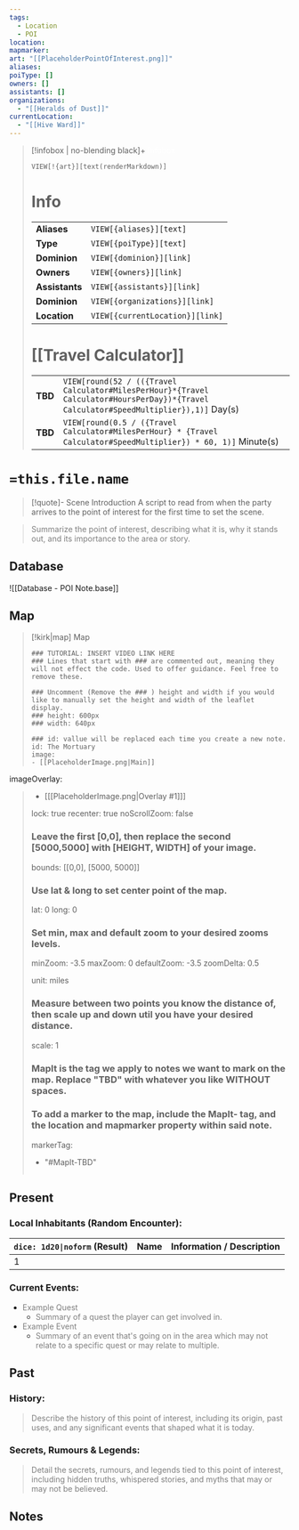 ```yaml
---
tags:
  - Location
  - POI
location:
mapmarker:
art: "[[PlaceholderPointOfInterest.png]]"
aliases:
poiType: []
owners: []
assistants: []
organizations:
  - "[[Heralds of Dust]]"
currentLocation:
  - "[[Hive Ward]]"
---
```


> [!infobox | no-blending black]+ <font color="#ffffff">Infobox</font>
> 
> `VIEW[!{art}][text(renderMarkdown)]`
> 
> # Info
> |  |  |
> |---|---|
> | **Aliases** | `VIEW[{aliases}][text]` |
> | **Type** | `VIEW[{poiType}][text]` |
> | **Dominion** | `VIEW[{dominion}][link]` |
> | **Owners** | `VIEW[{owners}][link]` |
> | **Assistants** | `VIEW[{assistants}][link]` |
> | **Dominion** | `VIEW[{organizations}][link]` |
> | **Location** | `VIEW[{currentLocation}][link]` |
> 
> # [[Travel Calculator]] 
> |  |  |
> |---|---|
> | **TBD** | `VIEW[round(52 / (({Travel Calculator#MilesPerHour}*{Travel Calculator#HoursPerDay})*{Travel Calculator#SpeedMultiplier}),1)]` Day(s) |
> | **TBD** | `VIEW[round(0.5 / ({Travel Calculator#MilesPerHour} * {Travel Calculator#SpeedMultiplier}) * 60, 1)]` Minute(s) |

# `=this.file.name`

> [!quote]- Scene Introduction
> A script to read from when the party arrives to the point of interest for the first time to set the scene.

> <font color="#7f7f7f">Summarize the point of interest, describing what it is, why it stands out, and its importance to the area or story.</font>

## Database

![[Database - POI Note.base]]

## Map

> [!kirk|map] Map
> ```leaflet
> ### TUTORIAL: INSERT VIDEO LINK HERE
> ### Lines that start with ### are commented out, meaning they will not effect the code. Used to offer guidance. Feel free to remove these.
> 
> ### Uncomment (Remove the ### ) height and width if you would like to manually set the height and width of the leaflet display.
> ### height: 600px
> ### width: 640px
> 
> ### id: vallue will be replaced each time you create a new note.
> id: The Mortuary
> image: 
> - [[PlaceholderImage.png|Main]]
imageOverlay:
> - [[[PlaceholderImage.png|Overlay #1]]]
> 
> lock: true
> recenter: true
> noScrollZoom: false
> ### Leave the first [0,0], then replace the second [5000,5000] with [HEIGHT, WIDTH] of your image.
> bounds: [[0,0], [5000, 5000]]
> 
> ### Use lat & long to set center point of the map.
> lat: 0
> long: 0
> 
> ### Set min, max and default zoom to your desired zooms levels.
> minZoom: -3.5
> maxZoom: 0
> defaultZoom: -3.5
> zoomDelta: 0.5
> 
> unit: miles
> ### Measure between two points you know the distance of, then scale up and down util you have your desired distance.
> scale: 1
> ### MapIt is the tag we apply to notes we want to mark on the map. Replace "TBD" with whatever you like WITHOUT spaces.
> ### To add a marker to the map, include the MapIt- tag, and the location and mapmarker property within said note.
> markerTag: 
> - "#MapIt-TBD"
> ```

## Present

### Local Inhabitants (Random Encounter):

| `dice: 1d20\|noform` (Result) | Name | Information / Description |
| ----------------------------- | ---- | ------------------------- |
| 1                             |      |                           |

### Current Events:

 - <font color="#7f7f7f">Example Quest</font>
    - <font color="#7f7f7f">Summary of a quest the player can get involved in.</font>
 -  <font color="#7f7f7f">Example Event</font>
     -  <font color="#7f7f7f">Summary of an event that's going on in the area which may not relate to a specific quest or may relate to multiple.</font>

## Past

### History:

> <font color="#7f7f7f">Describe the history of this point of interest, including its origin, past uses, and any significant events that shaped what it is today.</font>

### Secrets, Rumours & Legends:

> <font color="#7f7f7f">Detail the secrets, rumours, and legends tied to this point of interest, including hidden truths, whispered stories, and myths that may or may not be believed.</font>

## Notes


